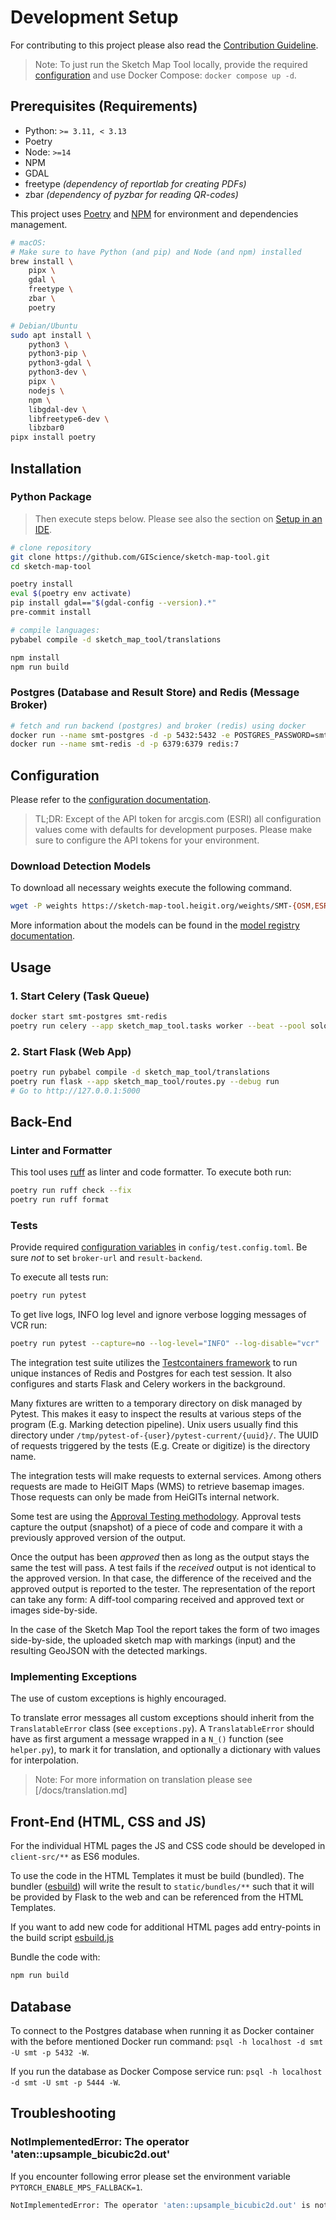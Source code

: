 # Development Setup

For contributing to this project please also read the [Contribution Guideline](/CONTRIBUTING.md).

> Note: To just run the Sketch Map Tool locally, provide the required [configuration](/docs/configuration.md)
> and use Docker Compose: `docker compose up -d`.

## Prerequisites (Requirements)

- Python: `>= 3.11, < 3.13`
- Poetry
- Node: `>=14`
- NPM
- GDAL
- freetype *(dependency of reportlab for creating PDFs)*
- zbar *(dependency of pyzbar for reading QR-codes)*

This project uses [Poetry](https://python-poetry.org/docs/) and [NPM](https://docs.npmjs.com/) for environment and dependencies management.

```bash
# macOS:
# Make sure to have Python (and pip) and Node (and npm) installed
brew install \
    pipx \
    gdal \
    freetype \
    zbar \
    poetry

# Debian/Ubuntu
sudo apt install \
    python3 \
    python3-pip \
    python3-gdal \
    python3-dev \
    pipx \
    nodejs \
    npm \
    libgdal-dev \
    libfreetype6-dev \
    libzbar0
pipx install poetry
```

## Installation

### Python Package

> Then execute steps below. Please see also the section on [Setup in an IDE](#Setup-in-an-IDE).

```bash
# clone repository
git clone https://github.com/GIScience/sketch-map-tool.git
cd sketch-map-tool

poetry install
eval $(poetry env activate)
pip install gdal=="$(gdal-config --version).*"
pre-commit install

# compile languages:
pybabel compile -d sketch_map_tool/translations

npm install
npm run build
```

### Postgres (Database and Result Store) and Redis (Message Broker)

```bash
# fetch and run backend (postgres) and broker (redis) using docker
docker run --name smt-postgres -d -p 5432:5432 -e POSTGRES_PASSWORD=smt -e POSTGRES_USER=smt postgres:15
docker run --name smt-redis -d -p 6379:6379 redis:7
```

## Configuration

Please refer to the [configuration documentation](/docs/configuration.md).

> TL;DR: Except of the API token for arcgis.com (ESRI) all
> configuration values come with defaults for development purposes. Please make
> sure to configure the API tokens for your environment.

### Download Detection Models

To download all necessary weights execute the following command.

```bash
wget -P weights https://sketch-map-tool.heigit.org/weights/SMT-{OSM,ESRI,CLS}.pt
```

More information about the models can be found in the [model registry documentation](/docs/model_registry.md).

## Usage

### 1. Start Celery (Task Queue)

```bash
docker start smt-postgres smt-redis
poetry run celery --app sketch_map_tool.tasks worker --beat --pool solo --loglevel=INFO
```

### 2. Start Flask (Web App)

```bash
poetry run pybabel compile -d sketch_map_tool/translations
poetry run flask --app sketch_map_tool/routes.py --debug run
# Go to http://127.0.0.1:5000
```

## Back-End

### Linter and Formatter

This tool uses [ruff](https://docs.astral.sh/ruff/) as linter and code formatter. To execute both run:

```bash
poetry run ruff check --fix
poetry run ruff format
```

### Tests

Provide required [configuration variables](/docs/configuration.md#required-configuration) in `config/test.config.toml`. Be sure *not* to set `broker-url` and `result-backend`.

To execute all tests run:
```bash
poetry run pytest
```

To get live logs, INFO log level and ignore verbose logging messages of VCR run:
```bash
poetry run pytest --capture=no --log-level="INFO" --log-disable="vcr"
```

The integration test suite utilizes the [Testcontainers framework](https://testcontainers.com/) 
to run unique instances of Redis and Postgres for each test session. It also
configures and starts Flask and Celery workers in the background.

Many fixtures are written to a temporary directory on disk managed by Pytest.
This makes it easy to inspect the results at various steps of the program (E.g.
Marking detection pipeline). Unix users usually find this directory under
`/tmp/pytest-of-{user}/pytest-current/{uuid}/`. The UUID of requests triggered
by the tests (E.g. Create or digitize) is the directory name.

The integration tests will make requests to external services. Among others
requests are made to HeiGIT Maps (WMS) to retrieve basemap images. Those
requests can only be made from HeiGITs internal network.

Some test are using the [Approval Testing methodology](https://approvaltests.com/).
Approval tests capture the output (snapshot) of a piece of code and compare it
with a previously approved version of the output.

Once the output has been *approved* then as long as the output stays the same
the test will pass. A test fails if the *received* output is not identical to
the approved version. In that case, the difference of the received and the
approved output is reported to the tester. The representation of the report can
take any form: A diff-tool comparing received and approved text or images side-by-side.

In the case of the Sketch Map Tool the report takes the form of two images
side-by-side, the uploaded sketch map with markings (input) and the resulting
GeoJSON with the detected markings.

### Implementing Exceptions

The use of custom exceptions is highly encouraged.

To translate error messages all custom exceptions should inherit from the `TranslatableError` class (see `exceptions.py`).
A `TranslatableError` should have as first argument a message wrapped in a `N_()` function (see `helper.py`), to mark it for translation, and optionally a dictionary with values for interpolation.

> Note: For more information on translation please see [/docs/translation.md]

## Front-End (HTML, CSS and JS)

For the individual HTML pages the JS and CSS code should be developed in `client-src/**` as 
ES6 modules.

To use the code in the HTML Templates it must be build (bundled). The bundler 
([esbuild](https://esbuild.github.io/)) will write the result to `static/bundles/**` 
such that it will be provided by Flask to the web and can be referenced from the HTML Templates.

If you want to add new code for additional HTML pages add entry-points in the build script 
[esbuild.js](../esbuild.js)

Bundle the code with:
```bash
npm run build
```

## Database

To connect to the Postgres database when running it as Docker container with the before mentioned Docker run command:
`psql -h localhost -d smt -U smt -p 5432 -W`.

If you run the database as Docker Compose service run:
`psql -h localhost -d smt -U smt -p 5444 -W`.

## Troubleshooting

### NotImplementedError: The operator 'aten::upsample_bicubic2d.out'

If you encounter following error please set the environment variable
`PYTORCH_ENABLE_MPS_FALLBACK=1`.

```bash
NotImplementedError: The operator 'aten::upsample_bicubic2d.out' is not currently implemented for the MPS device. If you want this op to be added in priority during the prototype phase of this feature, please comment on https://github.com/pytorch/pytorch/issues/77764. As a temporary fix, you can set the environment variable `PYTORCH_ENABLE_MPS_FALLBACK=1` to use the CPU as a fallback for this op. WARNING: this will be slower than running natively on MPS.
```
